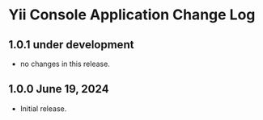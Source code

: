 # Yii Console Application Change Log

## 1.0.1 under development

- no changes in this release.

## 1.0.0 June 19, 2024

- Initial release.